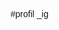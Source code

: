 #profil _ig 
<!DOCTYPE html>
<html lang="id">
<head>
    <meta charset="UTF-8">
    <meta name="viewport" content="width=device-width, initial-scale=1.0">
    <title>Fajriyah Indriani</title>
    <style>
        body {
    font-family: Colonna MT, sans-serif;
    background: url(baground\ 2.jpg); 
    background-size: cover; 
    background-position: center; 
    background-repeat: no-repeat; 
    background-attachment: fixed; 
}

        .container {
            max-width: 400px;
            margin: auto;
            background-image: url(background.jpg);
            padding: 20px;
            border-radius: 10px;
            box-shadow: 0 0 10px rgb(238, 246, 246);
        }
        .profile-img {
            width: 100px;
            height: 100px;
            border-radius: 50%;
            object-fit: cover;
        }
        .social-icons {
            margin: 10px 0;
        }
        .social-icons a {
            text-decoration: none;
            margin: 0 10px;
            font-size: 24px;
            color: black;
        }
        .button {
            display: block;
            background:rgb(27, 147, 232);
            padding: 15px;
            margin: 10px 0;
            text-decoration: none;
            color: black;
            border-radius: 5px;
            font-weight: bold;
        }
    </style>
</head>
<body>

<section id ="profil">
<div class="container">
    <img src="riri.04.jpg" alt="Profile Picture" class="profile-img">
    <h2>Fajriyah Indriani</h2>
    <p>link social media</p>
    
    <div class="social-icons">
        <a href="https://www.instagram.com/1210.ngel" target="_blank">
            <img src="instagram.jpeg" width="30" alt="Instagram">
        </a>
        <a href="https://www.tiktok.com/@1210.er" target="_blank">
            <img src="tiktok.jpeg" width="30" alt="TikTok">
        </a>
        <a href="https://open.spotify.com/user/zi4u5z4l4pco4hnosoe6vqm6q" target="_blank">
            <img src="spotify.jpeg" width="30" alt="Spotify">
        </a>
    </div>

    <a href="http://localhost/jadwal_pelajaran/jadwal_pelajaran" class="button">Jadwal Pelajaran</a>
    <a href="https://www.instagram.com/1210.ngel" class="button" target="_blank">Instagram</a>
    <a href="https://www.tiktok.com/@1210.er" class="button" target="_blank">TikTok</a>
    <a href="https://open.spotify.com/user/zi4u5z4l4pco4hnosoe6vqm6q" class="button" target="_blank">Spotify</a>
</div>
    
</section>

</div>

</body>
</html>

#jadwal_pelajaran
<!DOCTYPE html>
<html lang="id">
<head>
    <meta charset="UTF-8">
    <meta name="viewport" content="width=device-width, initial-scale=1.0">
    <title>Jadwal Pelajaran - Stitch Theme</title>
    <style>
        @import url('https://fonts.googleapis.com/css2?family=Baloo+2&display=swap');
        
        body {
            font-family: 'Baloo 2', cursive;
            background-image: url(sticth.jpg);
            text-align: center;
            padding: 20px;
        }
        .container {
            max-width: 500px;
            margin: auto;
            background: white;
            padding: 20px;
            border-radius: 15px;
            box-shadow: 0 0 10px rgba(0, 0, 0, 0.2);
            position: relative;
        }
        .stitch-img {
            width: 120px;
            position: absolute;
            top: -60px;
            left: 50%;
            transform: translateX(-50%);
        }
        table {
            width: 100%;
            border-collapse: collapse;
            margin-top: 10px;
        }
        th, td {
            border: 2px solid #4682B4;
            padding: 10px;
            text-align: center;
        }
        th {
            background-color: #4682B4;
            color: white;
        }
        .highlight {
            background-color: #FFD700;
        }
        .button {
            display: inline-block;
            background: #4682B4;
            padding: 15px;
            margin: 15px 0;
            text-decoration: none;
            color: white;
            border-radius: 5px;
            font-size: 18px;
            font-weight: bold;
            cursor: pointer;
        }
    </style>
</head>
<body>

<div class="container">
    <img src="https://i.pinimg.com/originals/2f/6d/cd/2f6dcd1aa257ed676b527723e42eebad.png" class="stitch-img">
    <h2>Jadwal Pelajaran</h2>
    <p id="hari-ini"></p>

    <table>
        <thead>
            <tr>
                <th>Hari</th>
                <th>Jam</th>
                <th>Mata Pelajaran</th>
            </tr>
        </thead>
        <tbody>
            <tr data-hari="Senin">
                <td>Senin</td>
                <td>07:00 - 08:30</td>
                <td>pembelajaran mesin</td>
            </tr>
            <tr data-hari="Selasa">
                <td>Selasa</td>
                <td>08:30 - 10:00</td>
                <td>analisis dan desain si</td>
            </tr>
            <tr data-hari="Rabu">
                <td>Rabu</td>
                <td>10:00 - 11:30</td>
                <td>pemprograman web</td>
            </tr>
            <tr data-hari="Kamis">
                <td>Kamis</td>
                <td>13:00 - 14:30</td>
                <td>pdt</td>
            </tr>
            <tr data-hari="Jumat">
                <td>Jumat</td>
                <td>14:30 - 16:00</td>
                <td>teknologi dan aplikasi  mobile</td>
            </tr>
        </tbody>
    </table>
 
</div>

<script>
    function highlightToday() {
        const hariSekarang = new Date().toLocaleDateString('id-ID', { weekday: 'long' });
        document.getElementById("hari-ini").innerText = "Hari ini: " + hariSekarang;

        const rows = document.querySelectorAll("tbody tr");
        rows.forEach(row => {
            if (row.getAttribute("data-hari") === hariSekarang) {
                row.classList.add("highlight");
            }
        });
    }
</script>

</body>
</html>



